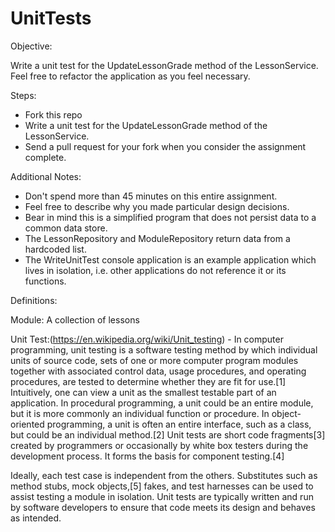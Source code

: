# UnitTests

Objective:

Write a unit test for the UpdateLessonGrade method of the LessonService. Feel free to refactor the application as you feel necessary.

Steps:

- Fork this repo
- Write a unit test for the UpdateLessonGrade method of the LessonService.
- Send a pull request for your fork when you consider the assignment complete.

Additional Notes:

- Don't spend more than 45 minutes on this entire assignment.
- Feel free to describe why you made particular design decisions.
- Bear in mind this is a simplified program that does not persist data to a common data store. 
- The LessonRepository and ModuleRepository return data from a hardcoded list.
- The WriteUnitTest console application is an example application which lives in isolation, i.e. other applications do not reference it or its functions.

Definitions:

Module: A collection of lessons 

Unit Test:(https://en.wikipedia.org/wiki/Unit_testing) - In computer programming, unit testing is a software testing method by which individual units of source code, sets of one or more computer program modules together with associated control data, usage procedures, and operating procedures, are tested to determine whether they are fit for use.[1] Intuitively, one can view a unit as the smallest testable part of an application. In procedural programming, a unit could be an entire module, but it is more commonly an individual function or procedure. In object-oriented programming, a unit is often an entire interface, such as a class, but could be an individual method.[2] Unit tests are short code fragments[3] created by programmers or occasionally by white box testers during the development process. It forms the basis for component testing.[4]

Ideally, each test case is independent from the others. Substitutes such as method stubs, mock objects,[5] fakes, and test harnesses can be used to assist testing a module in isolation. Unit tests are typically written and run by software developers to ensure that code meets its design and behaves as intended.
		
